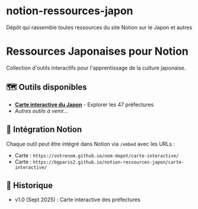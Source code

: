 # notion-ressources-japon
Dépôt qui rassemble toutes ressources du site Notion sur le Japon et autres

# Ressources Japonaises pour Notion

Collection d'outils interactifs pour l'apprentissage de la culture japonaise.

## 🗺️ Outils disponibles

- **[Carte interactive du Japon](./carte-interactive/)** - Explorer les 47 préfectures
- *Autres outils à venir...*

## 🔗 Intégration Notion

Chaque outil peut être intégré dans Notion via `/embed` avec les URLs :
- Carte : `https://votrenom.github.io/nom-depot/carte-interactive/`
- Carte : `https://bgparis2.github.io/notion-ressources-japon/carte-interactive/`

## 📅 Historique
- v1.0 (Sept 2025) : Carte interactive des préfectures
